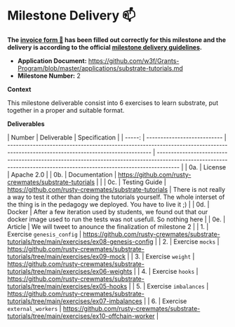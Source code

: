 # Milestone Delivery :mailbox:

**The [invoice form :pencil:](https://docs.google.com/forms/d/e/1FAIpQLSfmNYaoCgrxyhzgoKQ0ynQvnNRoTmgApz9NrMp-hd8mhIiO0A/viewform) has been filled out correctly for this milestone and the delivery is according to the official [milestone delivery guidelines](https://github.com/w3f/Grants-Program/blob/master/docs/milestone-deliverables-guidelines.md).**

- **Application Document:** https://github.com/w3f/Grants-Program/blob/master/applications/substrate-tutorials.md
- **Milestone Number:** 2

**Context**

This milestone deliverable consist into 6 exercises to learn substrate, put together in a proper and suitable format.

**Deliverables**

| Number | Deliverable                 | Specification                                                                                                                     |
| -----: | --------------------------- | --------------------------------------------------------------------------------------------------------------------------------- | -------------------------------------------------------------------------------------------------------------------------------------------------------------------- |
|    0a. | License                     | Apache 2.0                                                                                                                        |
|    0b. | Documentation               | https://github.com/rusty-crewmates/substrate-tutorials                                                                            |                                                                                                                                                                      |
|    0c. | Testing Guide               | https://github.com/rusty-crewmates/substrate-tutorials                                                                            | There is not really a way to test it other than doing the tutorials yourself. The whole interset of the thing is in the pedagogy we deployed. You have to live it ;) |
|    0d. | Docker                      | After a few iteration used by students, we found out that our docker image used to run the tests was not usefull. So nothing here |
|    0e. | Article                     | We will tweet to anounce the finalization of milestone 2                                                                          |
|     1. | Exercise `genesis_config`   | https://github.com/rusty-crewmates/substrate-tutorials/tree/main/exercises/ex08-genesis-config                                    |
|     2. | Exercise `mocks`            | https://github.com/rusty-crewmates/substrate-tutorials/tree/main/exercises/ex09-mock                                              |
|     3. | Exercise `weight`           | https://github.com/rusty-crewmates/substrate-tutorials/tree/main/exercises/ex06-weights                                           |
|     4. | Exercise `hooks`            | https://github.com/rusty-crewmates/substrate-tutorials/tree/main/exercises/ex05-hooks                                             |
|     5. | Exercise `imbalances`       | https://github.com/rusty-crewmates/substrate-tutorials/tree/main/exercises/ex07-imbalances                                        |
|     6. | Exercise `external_workers` | https://github.com/rusty-crewmates/substrate-tutorials/tree/main/exercises/ex10-offchain-worker                                   |
